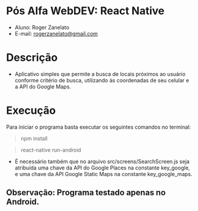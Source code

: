 # Pós Alfa WebDEV: React Native
- Aluno: Roger Zanelato
- E-mail: rogerzanelato@gmail.com

# Descrição
- Aplicativo simples que permite a busca de locais próximos ao usuário conforme critério de busca, utilizando às coordenadas de seu celular e a API do Google Maps.

# Execução
Para iniciar o programa basta executar os seguintes comandos no terminal:
> npm install

> react-native run-android

- É necessário também que no arquivo src/screens/SearchScreen.js seja atribuída uma chave da API do Google Places na constante key_google, e uma chave da API Google Static Maps na constante key_google_maps. 

## Observação: Programa testado apenas no Android.
